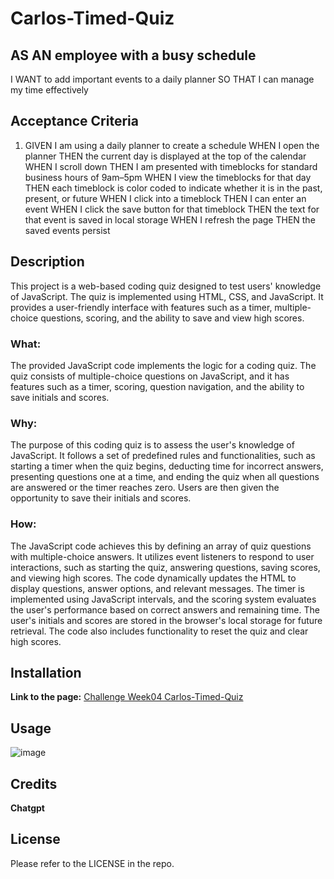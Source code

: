 # Carlos-Timed-Quiz
## AS AN employee with a busy schedule
I WANT to add important events to a daily planner
SO THAT I can manage my time effectively

## Acceptance Criteria

1. GIVEN I am using a daily planner to create a schedule
WHEN I open the planner
THEN the current day is displayed at the top of the calendar
WHEN I scroll down
THEN I am presented with timeblocks for standard business hours of 9am&ndash;5pm
WHEN I view the timeblocks for that day
THEN each timeblock is color coded to indicate whether it is in the past, present, or future
WHEN I click into a timeblock
THEN I can enter an event
WHEN I click the save button for that timeblock
THEN the text for that event is saved in local storage
WHEN I refresh the page
THEN the saved events persist


## Description

This project is a web-based coding quiz designed to test users' knowledge of JavaScript. The quiz is implemented using HTML, CSS, and JavaScript. It provides a user-friendly interface with features such as a timer, multiple-choice questions, scoring, and the ability to save and view high scores.

### What:
The provided JavaScript code implements the logic for a coding quiz. The quiz consists of multiple-choice questions on JavaScript, and it has features such as a timer, scoring, question navigation, and the ability to save initials and scores.

### Why:
The purpose of this coding quiz is to assess the user's knowledge of JavaScript. It follows a set of predefined rules and functionalities, such as starting a timer when the quiz begins, deducting time for incorrect answers, presenting questions one at a time, and ending the quiz when all questions are answered or the timer reaches zero. Users are then given the opportunity to save their initials and scores.

### How:
The JavaScript code achieves this by defining an array of quiz questions with multiple-choice answers. It utilizes event listeners to respond to user interactions, such as starting the quiz, answering questions, saving scores, and viewing high scores. The code dynamically updates the HTML to display questions, answer options, and relevant messages. The timer is implemented using JavaScript intervals, and the scoring system evaluates the user's performance based on correct answers and remaining time. The user's initials and scores are stored in the browser's local storage for future retrieval. The code also includes functionality to reset the quiz and clear high scores.


## Installation
**Link to the page:** [Challenge Week04 Carlos-Timed-Quiz](https://carlosamorales.github.io/Carlos-Timed-Quiz/)


## Usage


![image](https://github.com/carlosamorales/Carlos-Timed-Quiz/assets/7796766/1a39fe15-54bf-4beb-9b20-3c7dd6642540)




## Credits

**Chatgpt**

## License
Please refer to the LICENSE in the repo.
